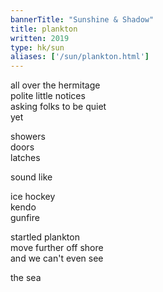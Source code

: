 ```yaml
---
bannerTitle: "Sunshine & Shadow" 
title: plankton
written: 2019
type: hk/sun
aliases: ['/sun/plankton.html']
---
```


all over the hermitage  
polite little notices  
asking folks to be quiet  
yet


showers  
doors  
latches  


sound like


ice hockey  
kendo  
gunfire


startled plankton  
move further off shore  
and we can't even see  


the sea


